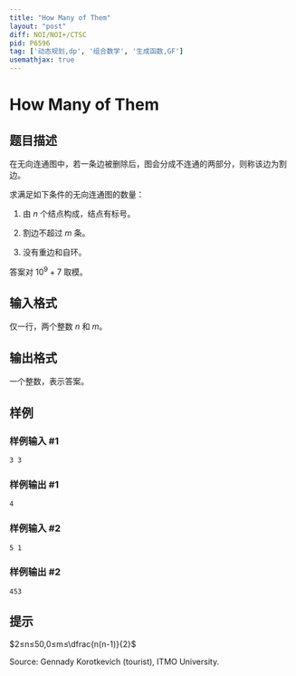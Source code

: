 ```yaml
---
title: "How Many of Them"
layout: "post"
diff: NOI/NOI+/CTSC
pid: P6596
tag: ['动态规划,dp', '组合数学', '生成函数,GF']
usemathjax: true
---
```


# How Many of Them
## 题目描述

在无向连通图中，若一条边被删除后，图会分成不连通的两部分，则称该边为割边。

求满足如下条件的无向连通图的数量：

1. 由 $n$ 个结点构成，结点有标号。

2. 割边不超过 $m$ 条。

3. 没有重边和自环。

答案对 $10^{9}+7$ 取模。
## 输入格式

仅一行，两个整数 $n$ 和 $m$。
## 输出格式

一个整数，表示答案。
## 样例

### 样例输入 #1
```
3 3
```
### 样例输出 #1
```
4
```
### 样例输入 #2
```
5 1
```
### 样例输出 #2
```
453
```
## 提示

$2≤n≤50,0≤m≤\dfrac{n(n-1)}{2}$

Source: Gennady Korotkevich (tourist), ITMO University.
